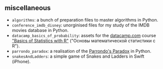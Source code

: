 ## miscellaneous

- `algorithms`: a bunch of preparation files to master algorithms in Python.
- `conference_imdb_disney`: unorginised files for my study of the IMDB movies database in Python.
- `datacamp_basics_of_probability`: assets for the [datacamp.com](https://www.datacamp.com) course ["Basics of Statistics with R"](https://www.datacamp.com/courses/основы-математической-статистики-с-r) ("Основы математической статистики с R").
- `parrondo_paradox`: a realisation of the [Parrondo's Paradox](https://en.wikipedia.org/wiki/Parrondo%27s_paradox) in Python.
- `snakesAndLadders`: a simple game of Snakes and Ladders in Swift (iPhone).
